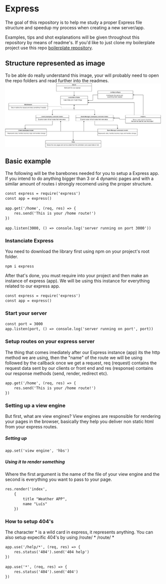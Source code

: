 # Express

The goal of this repository is to help me study a proper Express file structure and speedup my process when creating a new server/app.

Examples, tips and shot explanations will be given throughout this repository by means of readme's. If you'd like to just clone my boilerplate project use this repo [boilerplate repository](https://github.com/LuisTessaro/Express-Example/tree/boilerplate).

## Structure represented as image

To be able do really understand this image, your will probably need to open the repo folders and read further into the readmes.
![alt text](img/structimg.png)

## Basic example

The following will be the barebones needed for you to setup a Express app. If you intend to do anything bigger than 3 or 4 dynamic pages and with a similar amount of routes i strongly recomend using the proper structure.

```
const express = require('express')
const app = express()

app.get('/home', (req, res) => {
    res.send('This is your /home route!')
})

app.listen(3000, () => console.log('server running on port 3000'))
```

### Instanciate Express

You need to download the library first using npm on your project's root folder.

```
npm i express
```

After that's done, you must require into your project and then make an instance of express (app). We will be using this instance for everything related to our express app.

```
const express = require('express')
const app = express()
```

### Start your server

```
const port = 3000
app.listen(port, () => console.log('server running on port', port))
```

### Setup routes on your express server

The thing that comes imediately after our Express instance (app) its the http method we are using, then the "name" of the route we will be using followed by the callback once we get a request, req (request) contains the request data sent by our clients or front end and res (response) contains our response methods (send, render, redirect etc).

```
app.get('/home', (req, res) => {
    res.send('This is your /home route!')
})
```

### Setting up a view engine

But first, what are view engines? 
View engines are responsible for rendering your pages in the browser, basically they help you deliver non static html from your express routes.

##### Setting up

```
app.set('view engine', 'hbs')
```

##### Using it to render something

Where the first argument is the name of the file of your view engine and the second is everything you want to pass to your page.

```
res.render('index', 
    {
        title "Weather APP",
        name "Luís"
    })
```

### How to setup 404's

The character * is a wild card in express, it represents anything.
You can also setup expecific 404's by using /route/ * /route/ *

```
app.use('/help/*', (req, res) => {
    res.status('404').send('404 help')
})

app.use('*', (req, res) => {
    res.status('404').send('404')
})
```